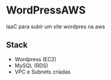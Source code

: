 # WordPressAWS
IaaC para subir um site wordpres na aws 

## Stack
- Wordpress (EC2) 
- MySQL (RDS)
- VPC e Subnets criadas
